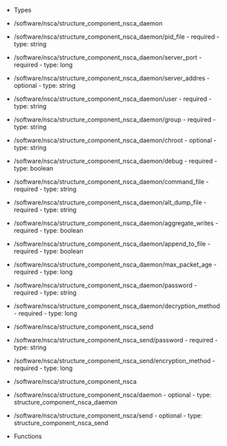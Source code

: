  - Types
  - /software/nsca/structure_component_nsca_daemon
   - /software/nsca/structure_component_nsca_daemon/pid_file
    - required
    - type: string
   - /software/nsca/structure_component_nsca_daemon/server_port
    - required
    - type: long
   - /software/nsca/structure_component_nsca_daemon/server_addres
    - optional
    - type: string
   - /software/nsca/structure_component_nsca_daemon/user
    - required
    - type: string
   - /software/nsca/structure_component_nsca_daemon/group
    - required
    - type: string
   - /software/nsca/structure_component_nsca_daemon/chroot
    - optional
    - type: string
   - /software/nsca/structure_component_nsca_daemon/debug
    - required
    - type: boolean
   - /software/nsca/structure_component_nsca_daemon/command_file
    - required
    - type: string
   - /software/nsca/structure_component_nsca_daemon/alt_dump_file
    - required
    - type: string
   - /software/nsca/structure_component_nsca_daemon/aggregate_writes
    - required
    - type: boolean
   - /software/nsca/structure_component_nsca_daemon/append_to_file
    - required
    - type: boolean
   - /software/nsca/structure_component_nsca_daemon/max_packet_age
    - required
    - type: long
   - /software/nsca/structure_component_nsca_daemon/password
    - required
    - type: string
   - /software/nsca/structure_component_nsca_daemon/decryption_method
    - required
    - type: long
  - /software/nsca/structure_component_nsca_send
   - /software/nsca/structure_component_nsca_send/password
    - required
    - type: string
   - /software/nsca/structure_component_nsca_send/encryption_method
    - required
    - type: long
  - /software/nsca/structure_component_nsca
   - /software/nsca/structure_component_nsca/daemon
    - optional
    - type: structure_component_nsca_daemon
   - /software/nsca/structure_component_nsca/send
    - optional
    - type: structure_component_nsca_send

 - Functions
